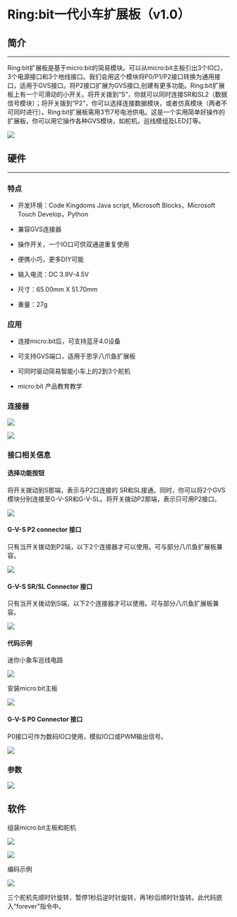 ﻿# Ring:bit一代小车扩展板（v1.0）

## 简介
---

Ring:bit扩展板是基于micro:bit的简易模块。可以从micro:bit主板引出3个IO口，3个电源接口和3个地线接口。我们会用这个模块将P0/P1/P2接口转换为通用接口，适用于GVS接口。将P2接口扩展为GVS接口,创建有更多功能。Ring:bit扩展板上有一个可滑动的小开关。将开关拨到“S”，你就可以同时连接SR和SL2（数据信号模块）；将开关拨到“P2”，你可以选择连接数据模块，或者仿真模块（两者不可同时进行）。Ring:bit扩展板需用3节7号电池供电。这是一个实用简单好操作的扩展板，你可以用它操作各种GVS模块，如舵机，巡线模组及LED灯等。

![](https://wiki-media-ef.oss-cn-hongkong.aliyuncs.com/docs/microbit/expansion-board/images/eEXC15e.png)

## 硬件
---

### 特点

- 开发环境：Code Kingdoms Java script, Microsoft Blocks，Microsoft Touch Develop，Python

- 兼容GVS连接器

- 操作开关，一个IO口可供双通道重复使用

- 便携小巧，更多DIY可能

- 输入电流：DC 3.9V-4.5V

- 尺寸：65.00mm X 51.70mm

- 重量：27g


### 应用

- 连接micro:bit后，可支持蓝牙4.0设备

- 可支持GVS端口，适用于恩孚八爪鱼扩展板

- 可同时驱动简易智能小车上的2到3个舵机

- micro:bit 产品教育教学


### 连接器

![](https://wiki-media-ef.oss-cn-hongkong.aliyuncs.com/docs/microbit/expansion-board/images/MT6Y00d.png)

![](https://wiki-media-ef.oss-cn-hongkong.aliyuncs.com/docs/microbit/expansion-board/images/mZ7nrlT.png)


### 接口相关信息

#### 选择功能按钮

将开关拨动到S那端，表示与P2口连接的 SR和SL接通。同时，你可以将2个GVS模块分别连接至G-V-SR和G-V-SL。将开关拨动P2那端，表示只可用P2接口。

![](https://wiki-media-ef.oss-cn-hongkong.aliyuncs.com/docs/microbit/expansion-board/images/fMOf2AN.png)

#### G-V-S P2 connector 接口

只有当开关拨动到P2端，以下2个连接器才可以使用。可与部分八爪鱼扩展板兼容。

![](https://wiki-media-ef.oss-cn-hongkong.aliyuncs.com/docs/microbit/expansion-board/images/A88Nuff.png)

#### G-V-S SR/SL Connector 接口

只有当开关拨动到S端，以下2个连接器才可以使用。可与部分八爪鱼扩展板兼容。

![](https://wiki-media-ef.oss-cn-hongkong.aliyuncs.com/docs/microbit/expansion-board/images/4rhdleo.png)

#### 代码示例

迷你小象车巡线电路

![](https://wiki-media-ef.oss-cn-hongkong.aliyuncs.com/docs/microbit/expansion-board/images/vglmizE.png)

安装micro:bit主板

![](https://wiki-media-ef.oss-cn-hongkong.aliyuncs.com/docs/microbit/expansion-board/images/YVe6tRc.png)

#### G-V-S P0 Connector 接口

P0接口可作为数码IO口使用，模拟IO口或PWM输出信号。

![](https://wiki-media-ef.oss-cn-hongkong.aliyuncs.com/docs/microbit/expansion-board/images/aBCvSfZ.png)

### 参数

![](https://wiki-media-ef.oss-cn-hongkong.aliyuncs.com/docs/microbit/expansion-board/images/bsWtEid.png)

## 软件

组装micro:bit主板和舵机

![](https://wiki-media-ef.oss-cn-hongkong.aliyuncs.com/docs/microbit/expansion-board/images/C250Lyj.png)

![](https://wiki-media-ef.oss-cn-hongkong.aliyuncs.com/docs/microbit/expansion-board/images/6Cvdniy.png)

编码示例

![](https://wiki-media-ef.oss-cn-hongkong.aliyuncs.com/docs/microbit/expansion-board/images/LPoVRtu.png)

三个舵机先顺时针旋转，暂停1秒后逆时针旋转，再1秒后顺时针旋转。此代码嵌入“forever”指令中。


